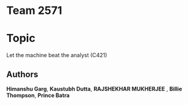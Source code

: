 # Team 2571
# Topic
Let the machine beat the analyst (C421)
## Authors
**Himanshu Garg**, **Kaustubh Dutta**, **RAJSHEKHAR MUKHERJEE** , **Billie Thompson**, **Prince Batra**  


